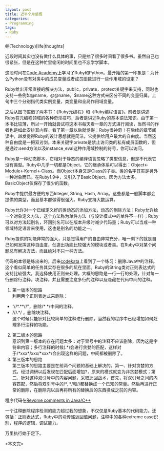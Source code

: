```yaml
---
layout: post
title: 近半个月感慨
categories:
- Programming
tags:
- Ruby
---
```


@(Technology)[life|thoughts]

近段时间其实也没有做什么具体的事，只是抽了很多时间看了很多书。虽然自己也很紧张，但是在这种忙里偷闲的时间里也不忘学学脚本。

这段时间在<a href="http://www.codeacademy.com" target="_blank">Code Academy</a>上学习了Ruby和Python。最开始的第一印象是：为什么Python没有对类中的成员变量或者成员函数进行一些作用域的设定？

Ruby给出非常直接的解决方法，public，private，protect关键字来支持，同时也支持一些例如@name，@@name，$name这种方式来区分不同的变量归属。上句中三个分别指代类实例变量，类变量和全局作用域变量。

之后从图书馆借了两本书：《Ruby元编程》和《Ruby编程语言》。前者是讲述Ruby在元编程领域的各种奇淫技巧，后者是讲述Ruby的基本语法知识。由于第一本书比较薄，所以一开始就尝试将这本书每天看一章的方式进行阅读，当然书的作者也是如此安排其内容。看了第一章以后就觉得：Ruby很神奇！在后续的章节阅读中，越发觉得Ruby的设计思想就是简洁，它提供给用户最大的自由度。当然这种自由度是一把双刃剑。本来关键字private是禁止访问类的私有成员函数的，但是通过:send方法以及instance_eval这种作用域控制的符号，你可以访问。

Ruby是一种动态脚本，它相对于静态的编译语言忽略了类型信息，但是不代表它没有类型。Ruby中几乎一切都是Object，它的继承体系可以得出：Object<-Module<-Kernel<-Class。而Object本身又是Class的子类。类的名字其实是另外一种对象而已。在Ruby1.9中，又引入了BasicObject。因为方法太多，BasicObject仅保存了很少的函数。

Ruby中提供最方便的东西Integer, String, Hash, Array。这些都是一般脚本都会提供的类型，而且基本都做得很强大。Ruby支持大数运算。

Ruby允许对一个已经定义好的类动态的添加方法，动态的删除方法；Ruby允许给一个对象定义方法，这个方法称为单件方法（与设计模式中的单件不一样）；Ruby可以对方法起别名，环回别名可以在版本升级时减少代码量；Ruby可以当成一种领域特定语言来使用，这也是别名的功能之一。

Ruby提供的功能非常的强大，只是觉得用户的自由非常充分，唯一剩下的就是自己如何发挥这种自由度，创造出功能比较强大的模块或者类。在Ruby中对某个问题总有解决方法，而且绝对不只一种方法。

代码的本领是练出来的，后来<a href="http://www.codekata.com" target="_blank">codekata</a>上看到了一个练习：删除Java中的注释。这个看似简单的任务其实存在很多的坑在里面。Ruby的String类对正则表达式的支持比较强大，我选择使用正则来处理。大概的思路是一行一行的处理，针对每一行删除行注释，块注释，并且需要注意多行的注释以及隐藏在代码中间的注释。

1. 第一版本的思路  
利用两个正则表达式来删除：  
+ “/\/\*.\*\*\//”，删除/* */中间的注释。  
+ /\/\/.\*/ ，删除块注释。  
这个时候只能针对比较简单的注释进行删除，当然我的程序中已经增加如何处理多行注释的功能。  
2. 第二版本的思路  
意识到第一版本的存在问题太多：对于冒号中的注释不应该删除，因为这是字符串内容；多行注释的时候(.\*)会进行贪婪的匹配，这样对于/\*xxx\*/xxx/\*xxx\*/会出现这样的问题，中间都被删除了。  
3. 第三版本的思路  
第三版本的思路主要是在前两个问题的基础上解决的。第一、针对贪婪的方式，经过调研以后发现在匹配后面增加?，原来的模式就变为非贪婪模式；第二、针对这种双引号中的内容问题，采取迂回战术，首先，将双引号之间的内容匹配，然后将双引号中的/\*, \*/和//都替换成一个已知的常量。然后再进行正常的删除，在删除完以后再将所有的替换后的东西换成之前的内容。  

程序代码在<a href=https://github.com/chunyang-wen/code-practice/blob/master/Ruby/remove-comments-in-java.rb target="_blank">Revome comments in Java/C++</a>

一个注释删除程序检测的能力超过我的想象，不仅仅是Ruby基本的代码能力，还包括：正则表达式，Ruby中的块传递返回值问题，注释中的各种extreme case识别，程序的逻辑，调试能力。  

万里执行始于足下。

<本文完\>


